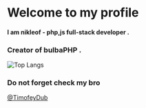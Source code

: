 # Welcome to my profile

#### I am nikleof - php,js full-stack developer .
### Creator of bulbaPHP .

![Top Langs](https://github-readme-stats.vercel.app/api/top-langs/?username=nikleof79&hide_progress=true)

### Do not forget check my bro 
<a href="https://github.com/TimofeyDub">@TimofeyDub </a>

<!---
Nikleof79/Nikleof79 is a ✨ special ✨ repository because its `README.md` (this file) appears on your GitHub profile.
You can click the Preview link to take a look at your changes.
--->

